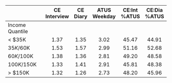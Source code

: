 
|                      | CE<br>Interview |  CE<br>Diary | ATUS<br>Weekday | CE:Int<br>%ATUS | CE:Dia<br>%ATUS |
| -------------------- | :----------: | :----------: | :----------: | :----------: | :----------: |
| Income Quantile      |              |              |              |              |              |
|     < $35K           |         1.37 |         1.35 |         3.02 |        45.47 |        44.91 |
|  $35K/$60K           |         1.53 |         1.57 |         2.99 |        51.16 |        52.68 |
|  $60K/$100K          |         1.38 |         1.36 |         2.81 |        49.20 |        48.58 |
| $100K/$150K          |         1.33 |         1.41 |         2.91 |        45.81 |        48.38 |
|     > $150K          |         1.32 |         1.26 |         2.73 |        48.20 |        45.96 |

